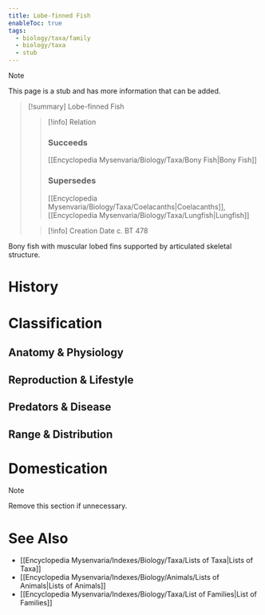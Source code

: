 ```yaml
---
title: Lobe-finned Fish
enableToc: true
tags:
  - biology/taxa/family
  - biology/taxa
  - stub
---
```


> [!note]
> This page is a stub and has more information that can be added.

> [!summary] Lobe-finned Fish
> > [!info] Relation
> > ### Succeeds
> > [[Encyclopedia Mysenvaria/Biology/Taxa/Bony Fish|Bony Fish]]
> > ### Supersedes
> > [[Encyclopedia Mysenvaria/Biology/Taxa/Coelacanths|Coelacanths]], [[Encyclopedia Mysenvaria/Biology/Taxa/Lungfish|Lungfish]]
>
> > [!info] Creation Date
> > c. BT 478

Bony fish with muscular lobed fins supported by articulated skeletal structure.
# History

# Classification
## Anatomy & Physiology

## Reproduction & Lifestyle

## Predators & Disease

## Range & Distribution

# Domestication

> [!note]
> Remove this section if unnecessary.
# See Also
- [[Encyclopedia Mysenvaria/Indexes/Biology/Taxa/Lists of Taxa|Lists of Taxa]]
- [[Encyclopedia Mysenvaria/Indexes/Biology/Animals/Lists of Animals|Lists of Animals]]
- [[Encyclopedia Mysenvaria/Indexes/Biology/Taxa/List of Families|List of Families]]